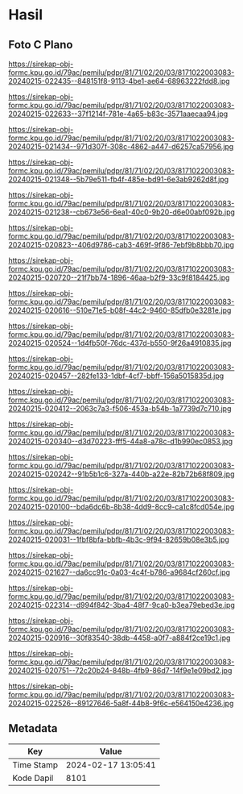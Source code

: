 # Hasil

## Foto C Plano

https://sirekap-obj-formc.kpu.go.id/79ac/pemilu/pdpr/81/71/02/20/03/8171022003083-20240215-022435--848151f8-9113-4be1-ae64-68963222fdd8.jpg

https://sirekap-obj-formc.kpu.go.id/79ac/pemilu/pdpr/81/71/02/20/03/8171022003083-20240215-022633--37f1214f-781e-4a65-b83c-3571aaecaa94.jpg

https://sirekap-obj-formc.kpu.go.id/79ac/pemilu/pdpr/81/71/02/20/03/8171022003083-20240215-021434--971d307f-308c-4862-a447-d6257ca57956.jpg

https://sirekap-obj-formc.kpu.go.id/79ac/pemilu/pdpr/81/71/02/20/03/8171022003083-20240215-021348--5b79e511-fb4f-485e-bd91-6e3ab9262d8f.jpg

https://sirekap-obj-formc.kpu.go.id/79ac/pemilu/pdpr/81/71/02/20/03/8171022003083-20240215-021238--cb673e56-6ea1-40c0-9b20-d6e00abf092b.jpg

https://sirekap-obj-formc.kpu.go.id/79ac/pemilu/pdpr/81/71/02/20/03/8171022003083-20240215-020823--406d9786-cab3-469f-9f86-7ebf9b8bbb70.jpg

https://sirekap-obj-formc.kpu.go.id/79ac/pemilu/pdpr/81/71/02/20/03/8171022003083-20240215-020720--21f7bb74-1896-46aa-b2f9-33c9f8184425.jpg

https://sirekap-obj-formc.kpu.go.id/79ac/pemilu/pdpr/81/71/02/20/03/8171022003083-20240215-020616--510e71e5-b08f-44c2-9460-85dfb0e3281e.jpg

https://sirekap-obj-formc.kpu.go.id/79ac/pemilu/pdpr/81/71/02/20/03/8171022003083-20240215-020524--1d4fb50f-76dc-437d-b550-9f26a4910835.jpg

https://sirekap-obj-formc.kpu.go.id/79ac/pemilu/pdpr/81/71/02/20/03/8171022003083-20240215-020457--282fe133-1dbf-4cf7-bbff-156a5015835d.jpg

https://sirekap-obj-formc.kpu.go.id/79ac/pemilu/pdpr/81/71/02/20/03/8171022003083-20240215-020412--2063c7a3-f506-453a-b54b-1a7739d7c710.jpg

https://sirekap-obj-formc.kpu.go.id/79ac/pemilu/pdpr/81/71/02/20/03/8171022003083-20240215-020340--d3d70223-fff5-44a8-a78c-d1b990ec0853.jpg

https://sirekap-obj-formc.kpu.go.id/79ac/pemilu/pdpr/81/71/02/20/03/8171022003083-20240215-020242--91b5b1c6-327a-440b-a22e-82b72b68f809.jpg

https://sirekap-obj-formc.kpu.go.id/79ac/pemilu/pdpr/81/71/02/20/03/8171022003083-20240215-020100--bda6dc6b-8b38-4dd9-8cc9-ca1c8fcd054e.jpg

https://sirekap-obj-formc.kpu.go.id/79ac/pemilu/pdpr/81/71/02/20/03/8171022003083-20240215-020031--1fbf8bfa-bbfb-4b3c-9f94-82659b08e3b5.jpg

https://sirekap-obj-formc.kpu.go.id/79ac/pemilu/pdpr/81/71/02/20/03/8171022003083-20240215-021627--da6cc91c-0a03-4c4f-b786-a9684cf260cf.jpg

https://sirekap-obj-formc.kpu.go.id/79ac/pemilu/pdpr/81/71/02/20/03/8171022003083-20240215-022314--d994f842-3ba4-48f7-9ca0-b3ea79ebed3e.jpg

https://sirekap-obj-formc.kpu.go.id/79ac/pemilu/pdpr/81/71/02/20/03/8171022003083-20240215-020916--30f83540-38db-4458-a0f7-a884f2ce19c1.jpg

https://sirekap-obj-formc.kpu.go.id/79ac/pemilu/pdpr/81/71/02/20/03/8171022003083-20240215-020751--72c20b24-848b-4fb9-86d7-14f9e1e09bd2.jpg

https://sirekap-obj-formc.kpu.go.id/79ac/pemilu/pdpr/81/71/02/20/03/8171022003083-20240215-022526--89127646-5a8f-44b8-9f6c-e564150e4236.jpg


## Metadata

| Key        | Value               |
| ---------- | ------------------- |
| Time Stamp | 2024-02-17 13:05:41 |
| Kode Dapil | 8101                |



